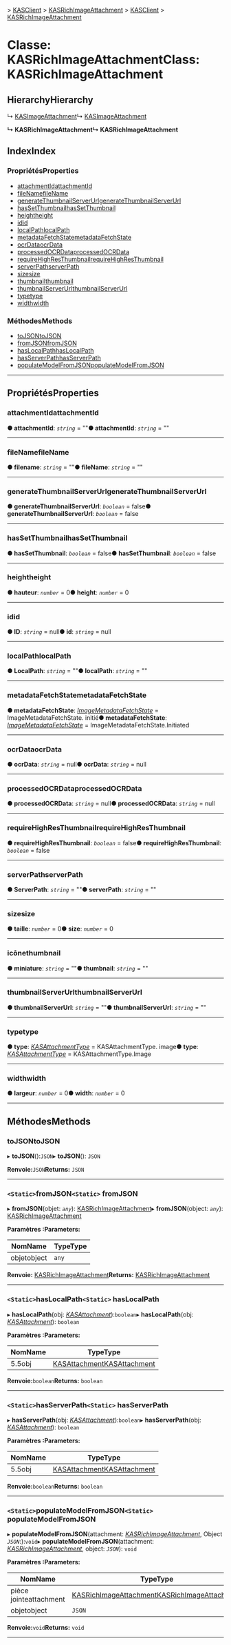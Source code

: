 <span data-ttu-id="67cb1-101">[](../README.md) > [KASClient](../modules/kasclient.md) > [KASRichImageAttachment](../classes/kasclient.kasrichimageattachment.md)</span><span class="sxs-lookup"><span data-stu-id="67cb1-101">[](../README.md) > [KASClient](../modules/kasclient.md) > [KASRichImageAttachment](../classes/kasclient.kasrichimageattachment.md)</span></span>

# <a name="class-kasrichimageattachment"></a><span data-ttu-id="67cb1-102">Classe: KASRichImageAttachment</span><span class="sxs-lookup"><span data-stu-id="67cb1-102">Class: KASRichImageAttachment</span></span>

## <a name="hierarchy"></a><span data-ttu-id="67cb1-103">Hierarchy</span><span class="sxs-lookup"><span data-stu-id="67cb1-103">Hierarchy</span></span>

<span data-ttu-id="67cb1-104">↳ [KASImageAttachment](kasclient.kasimageattachment.md)</span><span class="sxs-lookup"><span data-stu-id="67cb1-104">↳  [KASImageAttachment](kasclient.kasimageattachment.md)</span></span>

<span data-ttu-id="67cb1-105">**↳ KASRichImageAttachment**</span><span class="sxs-lookup"><span data-stu-id="67cb1-105">**↳ KASRichImageAttachment**</span></span>

## <a name="index"></a><span data-ttu-id="67cb1-106">Index</span><span class="sxs-lookup"><span data-stu-id="67cb1-106">Index</span></span>

### <a name="properties"></a><span data-ttu-id="67cb1-107">Propriétés</span><span class="sxs-lookup"><span data-stu-id="67cb1-107">Properties</span></span>

* [<span data-ttu-id="67cb1-108">attachmentId</span><span class="sxs-lookup"><span data-stu-id="67cb1-108">attachmentId</span></span>](kasclient.kasrichimageattachment.md#attachmentid)
* [<span data-ttu-id="67cb1-109">fileName</span><span class="sxs-lookup"><span data-stu-id="67cb1-109">fileName</span></span>](kasclient.kasrichimageattachment.md#filename)
* [<span data-ttu-id="67cb1-110">generateThumbnailServerUrl</span><span class="sxs-lookup"><span data-stu-id="67cb1-110">generateThumbnailServerUrl</span></span>](kasclient.kasrichimageattachment.md#generatethumbnailserverurl)
* [<span data-ttu-id="67cb1-111">hasSetThumbnail</span><span class="sxs-lookup"><span data-stu-id="67cb1-111">hasSetThumbnail</span></span>](kasclient.kasrichimageattachment.md#hassetthumbnail)
* [<span data-ttu-id="67cb1-112">height</span><span class="sxs-lookup"><span data-stu-id="67cb1-112">height</span></span>](kasclient.kasrichimageattachment.md#height)
* [<span data-ttu-id="67cb1-113">id</span><span class="sxs-lookup"><span data-stu-id="67cb1-113">id</span></span>](kasclient.kasrichimageattachment.md#id)
* [<span data-ttu-id="67cb1-114">localPath</span><span class="sxs-lookup"><span data-stu-id="67cb1-114">localPath</span></span>](kasclient.kasrichimageattachment.md#localpath)
* [<span data-ttu-id="67cb1-115">metadataFetchState</span><span class="sxs-lookup"><span data-stu-id="67cb1-115">metadataFetchState</span></span>](kasclient.kasrichimageattachment.md#metadatafetchstate)
* [<span data-ttu-id="67cb1-116">ocrData</span><span class="sxs-lookup"><span data-stu-id="67cb1-116">ocrData</span></span>](kasclient.kasrichimageattachment.md#ocrdata)
* [<span data-ttu-id="67cb1-117">processedOCRData</span><span class="sxs-lookup"><span data-stu-id="67cb1-117">processedOCRData</span></span>](kasclient.kasrichimageattachment.md#processedocrdata)
* [<span data-ttu-id="67cb1-118">requireHighResThumbnail</span><span class="sxs-lookup"><span data-stu-id="67cb1-118">requireHighResThumbnail</span></span>](kasclient.kasrichimageattachment.md#requirehighresthumbnail)
* [<span data-ttu-id="67cb1-119">serverPath</span><span class="sxs-lookup"><span data-stu-id="67cb1-119">serverPath</span></span>](kasclient.kasrichimageattachment.md#serverpath)
* [<span data-ttu-id="67cb1-120">size</span><span class="sxs-lookup"><span data-stu-id="67cb1-120">size</span></span>](kasclient.kasrichimageattachment.md#size)
* [<span data-ttu-id="67cb1-121">thumbnail</span><span class="sxs-lookup"><span data-stu-id="67cb1-121">thumbnail</span></span>](kasclient.kasrichimageattachment.md#thumbnail)
* [<span data-ttu-id="67cb1-122">thumbnailServerUrl</span><span class="sxs-lookup"><span data-stu-id="67cb1-122">thumbnailServerUrl</span></span>](kasclient.kasrichimageattachment.md#thumbnailserverurl)
* [<span data-ttu-id="67cb1-123">type</span><span class="sxs-lookup"><span data-stu-id="67cb1-123">type</span></span>](kasclient.kasrichimageattachment.md#type)
* [<span data-ttu-id="67cb1-124">width</span><span class="sxs-lookup"><span data-stu-id="67cb1-124">width</span></span>](kasclient.kasrichimageattachment.md#width)
### <a name="methods"></a><span data-ttu-id="67cb1-125">Méthodes</span><span class="sxs-lookup"><span data-stu-id="67cb1-125">Methods</span></span>

* [<span data-ttu-id="67cb1-126">toJSON</span><span class="sxs-lookup"><span data-stu-id="67cb1-126">toJSON</span></span>](kasclient.kasrichimageattachment.md#tojson)
* [<span data-ttu-id="67cb1-127">fromJSON</span><span class="sxs-lookup"><span data-stu-id="67cb1-127">fromJSON</span></span>](kasclient.kasrichimageattachment.md#fromjson)
* [<span data-ttu-id="67cb1-128">hasLocalPath</span><span class="sxs-lookup"><span data-stu-id="67cb1-128">hasLocalPath</span></span>](kasclient.kasrichimageattachment.md#haslocalpath)
* [<span data-ttu-id="67cb1-129">hasServerPath</span><span class="sxs-lookup"><span data-stu-id="67cb1-129">hasServerPath</span></span>](kasclient.kasrichimageattachment.md#hasserverpath)
* [<span data-ttu-id="67cb1-130">populateModelFromJSON</span><span class="sxs-lookup"><span data-stu-id="67cb1-130">populateModelFromJSON</span></span>](kasclient.kasrichimageattachment.md#populatemodelfromjson)

---

## <a name="properties"></a><span data-ttu-id="67cb1-131">Propriétés</span><span class="sxs-lookup"><span data-stu-id="67cb1-131">Properties</span></span>

<a id="attachmentid"></a>

###  <a name="attachmentid"></a><span data-ttu-id="67cb1-132">attachmentId</span><span class="sxs-lookup"><span data-stu-id="67cb1-132">attachmentId</span></span>

<span data-ttu-id="67cb1-133">**● attachmentId**: *`string`* = ""</span><span class="sxs-lookup"><span data-stu-id="67cb1-133">**● attachmentId**: *`string`* = ""</span></span>

___
<a id="filename"></a>

###  <a name="filename"></a><span data-ttu-id="67cb1-134">fileName</span><span class="sxs-lookup"><span data-stu-id="67cb1-134">fileName</span></span>

<span data-ttu-id="67cb1-135">**● filename**: *`string`* = ""</span><span class="sxs-lookup"><span data-stu-id="67cb1-135">**● fileName**: *`string`* = ""</span></span>

___
<a id="generatethumbnailserverurl"></a>

###  <a name="generatethumbnailserverurl"></a><span data-ttu-id="67cb1-136">generateThumbnailServerUrl</span><span class="sxs-lookup"><span data-stu-id="67cb1-136">generateThumbnailServerUrl</span></span>

<span data-ttu-id="67cb1-137">**● generateThumbnailServerUrl**: *`boolean`* = false</span><span class="sxs-lookup"><span data-stu-id="67cb1-137">**● generateThumbnailServerUrl**: *`boolean`* = false</span></span>

___
<a id="hassetthumbnail"></a>

###  <a name="hassetthumbnail"></a><span data-ttu-id="67cb1-138">hasSetThumbnail</span><span class="sxs-lookup"><span data-stu-id="67cb1-138">hasSetThumbnail</span></span>

<span data-ttu-id="67cb1-139">**● hasSetThumbnail**: *`boolean`* = false</span><span class="sxs-lookup"><span data-stu-id="67cb1-139">**● hasSetThumbnail**: *`boolean`* = false</span></span>

___
<a id="height"></a>

###  <a name="height"></a><span data-ttu-id="67cb1-140">height</span><span class="sxs-lookup"><span data-stu-id="67cb1-140">height</span></span>

<span data-ttu-id="67cb1-141">**● hauteur**: *`number`* = 0</span><span class="sxs-lookup"><span data-stu-id="67cb1-141">**● height**: *`number`* = 0</span></span>

___
<a id="id"></a>

###  <a name="id"></a><span data-ttu-id="67cb1-142">id</span><span class="sxs-lookup"><span data-stu-id="67cb1-142">id</span></span>

<span data-ttu-id="67cb1-143">**● ID**: *`string`* = null</span><span class="sxs-lookup"><span data-stu-id="67cb1-143">**● id**: *`string`* =  null</span></span>

___
<a id="localpath"></a>

###  <a name="localpath"></a><span data-ttu-id="67cb1-144">localPath</span><span class="sxs-lookup"><span data-stu-id="67cb1-144">localPath</span></span>

<span data-ttu-id="67cb1-145">**● LocalPath**: *`string`* = ""</span><span class="sxs-lookup"><span data-stu-id="67cb1-145">**● localPath**: *`string`* = ""</span></span>

___
<a id="metadatafetchstate"></a>

###  <a name="metadatafetchstate"></a><span data-ttu-id="67cb1-146">metadataFetchState</span><span class="sxs-lookup"><span data-stu-id="67cb1-146">metadataFetchState</span></span>

<span data-ttu-id="67cb1-147">**● metadataFetchState**: *[ImageMetadataFetchState](../enums/kasclient.imagemetadatafetchstate.md)* = ImageMetadataFetchState. initié</span><span class="sxs-lookup"><span data-stu-id="67cb1-147">**● metadataFetchState**: *[ImageMetadataFetchState](../enums/kasclient.imagemetadatafetchstate.md)* =  ImageMetadataFetchState.Initiated</span></span>

___
<a id="ocrdata"></a>

###  <a name="ocrdata"></a><span data-ttu-id="67cb1-148">ocrData</span><span class="sxs-lookup"><span data-stu-id="67cb1-148">ocrData</span></span>

<span data-ttu-id="67cb1-149">**● ocrData**: *`string`* = null</span><span class="sxs-lookup"><span data-stu-id="67cb1-149">**● ocrData**: *`string`* =  null</span></span>

___
<a id="processedocrdata"></a>

###  <a name="processedocrdata"></a><span data-ttu-id="67cb1-150">processedOCRData</span><span class="sxs-lookup"><span data-stu-id="67cb1-150">processedOCRData</span></span>

<span data-ttu-id="67cb1-151">**● processedOCRData**: *`string`* = null</span><span class="sxs-lookup"><span data-stu-id="67cb1-151">**● processedOCRData**: *`string`* =  null</span></span>

___
<a id="requirehighresthumbnail"></a>

###  <a name="requirehighresthumbnail"></a><span data-ttu-id="67cb1-152">requireHighResThumbnail</span><span class="sxs-lookup"><span data-stu-id="67cb1-152">requireHighResThumbnail</span></span>

<span data-ttu-id="67cb1-153">**● requireHighResThumbnail**: *`boolean`* = false</span><span class="sxs-lookup"><span data-stu-id="67cb1-153">**● requireHighResThumbnail**: *`boolean`* = false</span></span>

___
<a id="serverpath"></a>

###  <a name="serverpath"></a><span data-ttu-id="67cb1-154">serverPath</span><span class="sxs-lookup"><span data-stu-id="67cb1-154">serverPath</span></span>

<span data-ttu-id="67cb1-155">**● ServerPath**: *`string`* = ""</span><span class="sxs-lookup"><span data-stu-id="67cb1-155">**● serverPath**: *`string`* = ""</span></span>

___
<a id="size"></a>

###  <a name="size"></a><span data-ttu-id="67cb1-156">size</span><span class="sxs-lookup"><span data-stu-id="67cb1-156">size</span></span>

<span data-ttu-id="67cb1-157">**● taille**: *`number`* = 0</span><span class="sxs-lookup"><span data-stu-id="67cb1-157">**● size**: *`number`* = 0</span></span>

___
<a id="thumbnail"></a>

###  <a name="thumbnail"></a><span data-ttu-id="67cb1-158">icône</span><span class="sxs-lookup"><span data-stu-id="67cb1-158">thumbnail</span></span>

<span data-ttu-id="67cb1-159">**● miniature**: *`string`* = ""</span><span class="sxs-lookup"><span data-stu-id="67cb1-159">**● thumbnail**: *`string`* = ""</span></span>

___
<a id="thumbnailserverurl"></a>

###  <a name="thumbnailserverurl"></a><span data-ttu-id="67cb1-160">thumbnailServerUrl</span><span class="sxs-lookup"><span data-stu-id="67cb1-160">thumbnailServerUrl</span></span>

<span data-ttu-id="67cb1-161">**● thumbnailServerUrl**: *`string`* = ""</span><span class="sxs-lookup"><span data-stu-id="67cb1-161">**● thumbnailServerUrl**: *`string`* = ""</span></span>

___
<a id="type"></a>

###  <a name="type"></a><span data-ttu-id="67cb1-162">type</span><span class="sxs-lookup"><span data-stu-id="67cb1-162">type</span></span>

<span data-ttu-id="67cb1-163">**● type**: *[KASAttachmentType](../enums/kasclient.kasattachmenttype.md)* = KASAttachmentType. image</span><span class="sxs-lookup"><span data-stu-id="67cb1-163">**● type**: *[KASAttachmentType](../enums/kasclient.kasattachmenttype.md)* =  KASAttachmentType.Image</span></span>

___
<a id="width"></a>

###  <a name="width"></a><span data-ttu-id="67cb1-164">width</span><span class="sxs-lookup"><span data-stu-id="67cb1-164">width</span></span>

<span data-ttu-id="67cb1-165">**● largeur**: *`number`* = 0</span><span class="sxs-lookup"><span data-stu-id="67cb1-165">**● width**: *`number`* = 0</span></span>

___

## <a name="methods"></a><span data-ttu-id="67cb1-166">Méthodes</span><span class="sxs-lookup"><span data-stu-id="67cb1-166">Methods</span></span>

<a id="tojson"></a>

###  <a name="tojson"></a><span data-ttu-id="67cb1-167">toJSON</span><span class="sxs-lookup"><span data-stu-id="67cb1-167">toJSON</span></span>

<span data-ttu-id="67cb1-168">▸ **toJSON**():`JSON`</span><span class="sxs-lookup"><span data-stu-id="67cb1-168">▸ **toJSON**(): `JSON`</span></span>

<span data-ttu-id="67cb1-169">**Renvoie:**`JSON`</span><span class="sxs-lookup"><span data-stu-id="67cb1-169">**Returns:** `JSON`</span></span>

___
<a id="fromjson"></a>

### <a name="static-fromjson"></a><span data-ttu-id="67cb1-170">`<Static>`fromJSON</span><span class="sxs-lookup"><span data-stu-id="67cb1-170">`<Static>` fromJSON</span></span>

<span data-ttu-id="67cb1-171">▸ **fromJSON**(objet: *`any`*): [KASRichImageAttachment](kasclient.kasrichimageattachment.md)</span><span class="sxs-lookup"><span data-stu-id="67cb1-171">▸ **fromJSON**(object: *`any`*): [KASRichImageAttachment](kasclient.kasrichimageattachment.md)</span></span>

<span data-ttu-id="67cb1-172">**Paramètres :**</span><span class="sxs-lookup"><span data-stu-id="67cb1-172">**Parameters:**</span></span>

| <span data-ttu-id="67cb1-173">Nom</span><span class="sxs-lookup"><span data-stu-id="67cb1-173">Name</span></span> | <span data-ttu-id="67cb1-174">Type</span><span class="sxs-lookup"><span data-stu-id="67cb1-174">Type</span></span> |
| ------ | ------ |
| <span data-ttu-id="67cb1-175">objet</span><span class="sxs-lookup"><span data-stu-id="67cb1-175">object</span></span> | `any` |

<span data-ttu-id="67cb1-176">**Renvoie:** [KASRichImageAttachment](kasclient.kasrichimageattachment.md)</span><span class="sxs-lookup"><span data-stu-id="67cb1-176">**Returns:** [KASRichImageAttachment](kasclient.kasrichimageattachment.md)</span></span>

___
<a id="haslocalpath"></a>

### <a name="static-haslocalpath"></a><span data-ttu-id="67cb1-177">`<Static>`hasLocalPath</span><span class="sxs-lookup"><span data-stu-id="67cb1-177">`<Static>` hasLocalPath</span></span>

<span data-ttu-id="67cb1-178">▸ **hasLocalPath**(obj: *[KASAttachment](kasclient.kasattachment.md)*):`boolean`</span><span class="sxs-lookup"><span data-stu-id="67cb1-178">▸ **hasLocalPath**(obj: *[KASAttachment](kasclient.kasattachment.md)*): `boolean`</span></span>

<span data-ttu-id="67cb1-179">**Paramètres :**</span><span class="sxs-lookup"><span data-stu-id="67cb1-179">**Parameters:**</span></span>

| <span data-ttu-id="67cb1-180">Nom</span><span class="sxs-lookup"><span data-stu-id="67cb1-180">Name</span></span> | <span data-ttu-id="67cb1-181">Type</span><span class="sxs-lookup"><span data-stu-id="67cb1-181">Type</span></span> |
| ------ | ------ |
| <span data-ttu-id="67cb1-182">5.5</span><span class="sxs-lookup"><span data-stu-id="67cb1-182">obj</span></span> | [<span data-ttu-id="67cb1-183">KASAttachment</span><span class="sxs-lookup"><span data-stu-id="67cb1-183">KASAttachment</span></span>](kasclient.kasattachment.md) |

<span data-ttu-id="67cb1-184">**Renvoie:**`boolean`</span><span class="sxs-lookup"><span data-stu-id="67cb1-184">**Returns:** `boolean`</span></span>

___
<a id="hasserverpath"></a>

### <a name="static-hasserverpath"></a><span data-ttu-id="67cb1-185">`<Static>`hasServerPath</span><span class="sxs-lookup"><span data-stu-id="67cb1-185">`<Static>` hasServerPath</span></span>

<span data-ttu-id="67cb1-186">▸ **hasServerPath**(obj: *[KASAttachment](kasclient.kasattachment.md)*):`boolean`</span><span class="sxs-lookup"><span data-stu-id="67cb1-186">▸ **hasServerPath**(obj: *[KASAttachment](kasclient.kasattachment.md)*): `boolean`</span></span>

<span data-ttu-id="67cb1-187">**Paramètres :**</span><span class="sxs-lookup"><span data-stu-id="67cb1-187">**Parameters:**</span></span>

| <span data-ttu-id="67cb1-188">Nom</span><span class="sxs-lookup"><span data-stu-id="67cb1-188">Name</span></span> | <span data-ttu-id="67cb1-189">Type</span><span class="sxs-lookup"><span data-stu-id="67cb1-189">Type</span></span> |
| ------ | ------ |
| <span data-ttu-id="67cb1-190">5.5</span><span class="sxs-lookup"><span data-stu-id="67cb1-190">obj</span></span> | [<span data-ttu-id="67cb1-191">KASAttachment</span><span class="sxs-lookup"><span data-stu-id="67cb1-191">KASAttachment</span></span>](kasclient.kasattachment.md) |

<span data-ttu-id="67cb1-192">**Renvoie:**`boolean`</span><span class="sxs-lookup"><span data-stu-id="67cb1-192">**Returns:** `boolean`</span></span>

___
<a id="populatemodelfromjson"></a>

### <a name="static-populatemodelfromjson"></a><span data-ttu-id="67cb1-193">`<Static>`populateModelFromJSON</span><span class="sxs-lookup"><span data-stu-id="67cb1-193">`<Static>` populateModelFromJSON</span></span>

<span data-ttu-id="67cb1-194">▸ **populateModelFromJSON**(attachment: *[KASRichImageAttachment](kasclient.kasrichimageattachment.md)*, Object *`JSON`*:):`void`</span><span class="sxs-lookup"><span data-stu-id="67cb1-194">▸ **populateModelFromJSON**(attachment: *[KASRichImageAttachment](kasclient.kasrichimageattachment.md)*, object: *`JSON`*): `void`</span></span>

<span data-ttu-id="67cb1-195">**Paramètres :**</span><span class="sxs-lookup"><span data-stu-id="67cb1-195">**Parameters:**</span></span>

| <span data-ttu-id="67cb1-196">Nom</span><span class="sxs-lookup"><span data-stu-id="67cb1-196">Name</span></span> | <span data-ttu-id="67cb1-197">Type</span><span class="sxs-lookup"><span data-stu-id="67cb1-197">Type</span></span> |
| ------ | ------ |
| <span data-ttu-id="67cb1-198">pièce jointe</span><span class="sxs-lookup"><span data-stu-id="67cb1-198">attachment</span></span> | [<span data-ttu-id="67cb1-199">KASRichImageAttachment</span><span class="sxs-lookup"><span data-stu-id="67cb1-199">KASRichImageAttachment</span></span>](kasclient.kasrichimageattachment.md) |
| <span data-ttu-id="67cb1-200">objet</span><span class="sxs-lookup"><span data-stu-id="67cb1-200">object</span></span> | `JSON` |

<span data-ttu-id="67cb1-201">**Renvoie:**`void`</span><span class="sxs-lookup"><span data-stu-id="67cb1-201">**Returns:** `void`</span></span>

___

